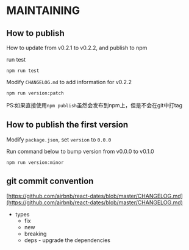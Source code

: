 # MAINTAINING

## How to publish

How to update from v0.2.1 to v0.2.2, and publish to npm

run test

```
npm run test
```

Modify `CHANGELOG.md` to add information for v0.2.2

```
npm run version:patch
```

PS:如果直接使用`npm publish`虽然会发布到npm上，但是不会在git中打tag

## How to publish the first version

Modify `package.json`, set `version` to `0.0.0`

Run command below to bump version from v0.0.0 to v0.1.0

```
npm run version:minor
```

## git commit convention

[https://github.com/airbnb/react-dates/blob/master/CHANGELOG.md](https://github.com/airbnb/react-dates/blob/master/CHANGELOG.md)

- types
  - fix
  - new
  - breaking
  - deps - upgrade the dependencies
